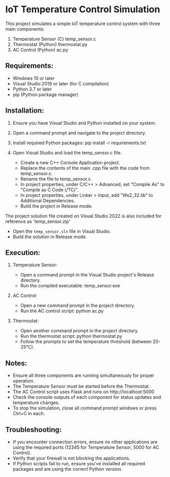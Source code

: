 # IoT Temperature Control Simulation

This project simulates a simple IoT temperature control system with three main components:

1. Temperature Sensor (C) temp_sensor.c
2. Thermostat (Python) thermostat.py
3. AC Control (Python) ac.py

## Requirements:

- Windows 10 or later
- Visual Studio 2019 or later (for C compilation)
- Python 3.7 or later
- pip (Python package manager)

## Installation:

1. Ensure you have Visual Studio and Python installed on your system.

2. Open a command prompt and navigate to the project directory.

3. Install required Python packages:
   pip install -r requirements.txt

4. Open Visual Studio and load the temp_sensor.c file.
   - Create a new C++ Console Application project.
   - Replace the contents of the main .cpp file with the code from temp_sensor.c.
   - Rename the file to temp_sensor.c.
   - In project properties, under C/C++ > Advanced, set "Compile As" to "Compile as C Code (/TC)".
   - In project properties, under Linker > Input, add "Ws2_32.lib" to Additional Dependencies.
   - Build the project in Release mode.

The project solution file created on Visual Studio 2022 is also included for reference as 'temp_sensor.zip'

- Open the `temp_sensor.sln` file in Visual Studio.
- Build the solution in Release mode.

## Execution:

1. Temperature Sensor:

   - Open a command prompt in the Visual Studio project's Release directory.
   - Run the compiled executable:
     temp_sensor.exe

2. AC Control:

   - Open a new command prompt in the project directory.
   - Run the AC control script:
     python ac.py

3. Thermostat:
   - Open another command prompt in the project directory.
   - Run the thermostat script:
     python thermostat.py
   - Follow the prompts to set the temperature threshold (between 20-25°C).

## Notes:

- Ensure all three components are running simultaneously for proper operation.
- The Temperature Sensor must be started before the Thermostat.
- The AC Control script uses Flask and runs on http://localhost:5000
- Check the console outputs of each component for status updates and temperature changes.
- To stop the simulation, close all command prompt windows or press Ctrl+C in each.

## Troubleshooting:

- If you encounter connection errors, ensure no other applications are using the required ports (12345 for Temperature Sensor, 5000 for AC Control).
- Verify that your firewall is not blocking the applications.
- If Python scripts fail to run, ensure you've installed all required packages and are using the correct Python version.
